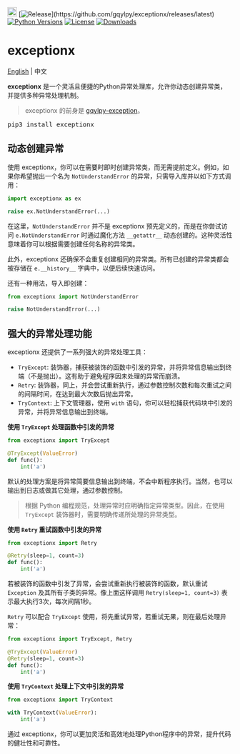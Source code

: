[<img alt="LOGO" src="https://python.org/favicon.ico" height="21" width="21"/>](http://gqylpy.com)
[![Release](https://img.shields.io/github/release/gqylpy/exceptionx.svg?style=flat-square")](https://github.com/gqylpy/exceptionx/releases/latest)
[![Python Versions](https://img.shields.io/pypi/pyversions/exceptionx)](https://pypi.org/project/exceptionx)
[![License](https://img.shields.io/pypi/l/exceptionx)](https://github.com/gqylpy/exceptionx/blob/main/LICENSE)
[![Downloads](https://static.pepy.tech/badge/exceptionx)](https://pepy.tech/project/exceptionx)

# exceptionx
[English](README.md) | 中文

__exceptionx__ 是一个灵活且便捷的Python异常处理库，允许你动态创建异常类，并提供多种异常处理机制。
> exceptionx 的前身是 [gqylpy-exception](https://github.com/gqylpy/gqylpy-exception)。

<kbd>pip3 install exceptionx</kbd>

## 动态创建异常

使用 exceptionx，你可以在需要时即时创建异常类，而无需提前定义。例如，如果你希望抛出一个名为 `NotUnderstandError` 的异常，只需导入库并以如下方式调用：
```python
import exceptionx as ex

raise ex.NotUnderstandError(...)
```

在这里，`NotUnderstandError` 并不是 exceptionx 预先定义的，而是在你尝试访问 `e.NotUnderstandError` 时通过魔化方法 `__getattr__` 动态创建的。这种灵活性意味着你可以根据需要创建任何名称的异常类。

此外，exceptionx 还确保不会重复创建相同的异常类。所有已创建的异常类都会被存储在 `e.__history__` 字典中，以便后续快速访问。

还有一种用法，导入即创建：
```python
from exceptionx import NotUnderstandError

raise NotUnderstandError(...)
```

## 强大的异常处理功能

exceptionx 还提供了一系列强大的异常处理工具：
- `TryExcept`: 装饰器，捕获被装饰的函数中引发的异常，并将异常信息输出到终端（不是抛出）。这有助于避免程序因未处理的异常而崩溃。
- `Retry`: 装饰器，同上，并会尝试重新执行，通过参数控制次数和每次重试之间的间隔时间，在达到最大次数后抛出异常。
- `TryContext`: 上下文管理器，使用 `with` 语句，你可以轻松捕获代码块中引发的异常，并将异常信息输出到终端。

**使用 `TryExcept` 处理函数中引发的异常**
```python
from exceptionx import TryExcept

@TryExcept(ValueError)
def func():
    int('a')
```
默认的处理方案是将异常简要信息输出到终端，不会中断程序执行。当然，也可以输出到日志或做其它处理，通过参数控制。

> 根据 Python 编程规范，处理异常时应明确指定异常类型。因此，在使用 `TryExcept` 装饰器时，需要明确传递所处理的异常类型。

**使用 `Retry` 重试函数中引发的异常**
```python
from exceptionx import Retry

@Retry(sleep=1, count=3)
def func():
    int('a')
```
若被装饰的函数中引发了异常，会尝试重新执行被装饰的函数，默认重试 `Exception` 及其所有子类的异常。像上面这样调用 `Retry(sleep=1, count=3)` 表示最大执行3次，每次间隔1秒。

`Retry` 可以配合 `TryExcept` 使用，将先重试异常，若重试无果，则在最后处理异常：
```python
from exceptionx import TryExcept, Retry

@TryExcept(ValueError)
@Retry(sleep=1, count=3)
def func():
    int('a')
```

**使用 `TryContext` 处理上下文中引发的异常**
```python
from exceptionx import TryContext

with TryContext(ValueError):
    int('a')
```

通过 exceptionx，你可以更加灵活和高效地处理Python程序中的异常，提升代码的健壮性和可靠性。
